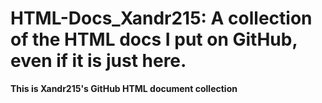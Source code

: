 # HTML-Docs_Xandr215: A collection of the HTML docs I put on GitHub, even if it is just here.
**This is Xandr215's GitHub HTML document collection**
